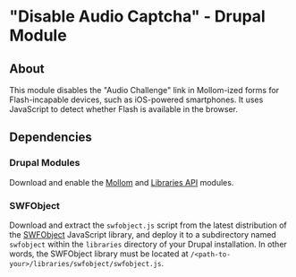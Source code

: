 # "Disable Audio Captcha" - Drupal Module
## About

This module disables the "Audio Challenge" link in Mollom-ized forms for Flash-incapable devices, such as iOS-powered smartphones.
It uses JavaScript to detect whether Flash is available in the browser.

## Dependencies

### Drupal Modules

Download and enable the [Mollom](http://drupal.org/project/mollom) and [Libraries API](http://drupal.org/project/libraries) modules.

### SWFObject

Download and extract the `swfobject.js` script from the latest distribution of the [SWFObject](http://code.google.com/p/swfobject/downloads/list) JavaScript library, and deploy it to a subdirectory named `swfobject` within the `libraries` directory of your Drupal installation.
In other words, the SWFObject library must be located at `/<path-to-your>/libraries/swfobject/swfobject.js`.
